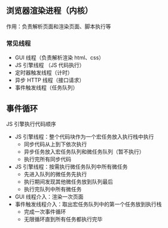 ## 浏览器渲染进程（内核）

作用：负责解析页面和渲染页面、脚本执行等

### 常见线程

- GUI 线程（负责解析渲染 html、css）
- JS 引擎线程 （JS 代码执行）
- 定时器触发线程（计时）
- 异步 HTTP 线程（接口请求）
- 事件触发线程（任务队列）

## 事件循环

JS 引擎执行代码顺序

- JS 引擎线程：整个代码块作为一个宏任务放入执行栈中执行
  - 同步代码从上到下依次执行
  - 异步任务放入宏任务队列和微任务队列（暂不执行）
  - 执行完所有同步代码
- JS 引擎线程：按需执行微任务队列中所有微任务
  - 先进入队列的微任务先执行
  - 执行期间发现其他微任务放到队列最后
  - 执行完队列中所有微任务
- GUI 线程介入：渲染一次页面
- 事件触发线程介入：取出宏任务队列中的第一个任务放到执行栈
  - 完成一次事件循环
  - 无限循环直到所有任务都执行完毕
